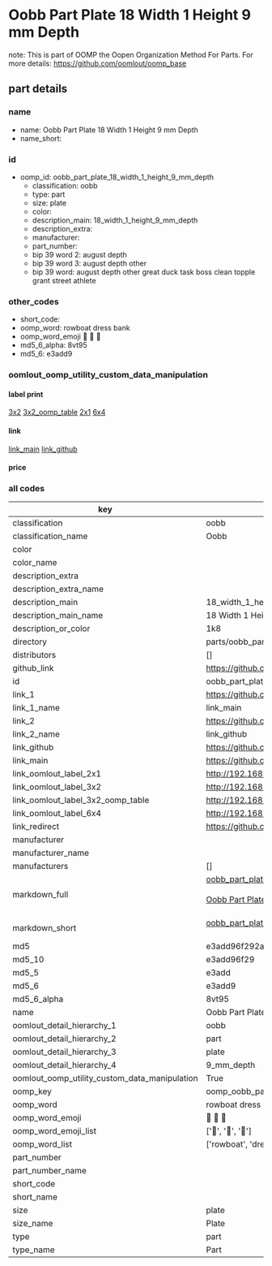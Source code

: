 # Oobb Part Plate 18 Width 1 Height 9 mm Depth  

note: This is part of OOMP the Oopen Organization Method For Parts. For more details: https://github.com/oomlout/oomp_base

##  part details
  







### name
* name: Oobb Part Plate 18 Width 1 Height 9 mm Depth
* name_short: 
### id
* oomp_id: oobb_part_plate_18_width_1_height_9_mm_depth
  * classification: oobb
  * type: part
  * size: plate
  * color: 
  * description_main: 18_width_1_height_9_mm_depth
  * description_extra: 
  * manufacturer: 
  * part_number: 
  * bip 39 word 2: august depth
  * bip 39 word 3: august depth other
  * bip 39 word: august depth other great duck task boss clean topple grant street athlete

### other_codes
* short_code: 
* oomp_word: rowboat dress bank
* oomp_word_emoji :rowboat: :dress: :bank:
* md5_6_alpha: 8vt95
* md5_6: e3add9






### oomlout_oomp_utility_custom_data_manipulation
#### label print
[3x2](http://192.168.1.245:1112/?label=oomp%208vt95)
[3x2_oomp_table](http://192.168.1.108:1112/?label=oomp%208vt95)
[2x1](http://192.168.1.242:1112/?label=oomp%208vt95)
[6x4](http://192.168.1.55:1112/?label=oomp%208vt95)    

#### link

[link_main](https://github.com/oomlout/oomlout_oomp_version_1_messy/tree/main/parts/oobb_part_plate_18_width_1_height_9_mm_depth) [link_github](https://github.com/oomlout/oomlout_oomp_version_1_messy/tree/main/parts/oobb_part_plate_18_width_1_height_9_mm_depth)                             

#### price







### all codes 
| key | value |  
| --- | --- |  
| classification | oobb |  
| classification_name | Oobb |  
| color |  |  
| color_name |  |  
| description_extra |  |  
| description_extra_name |  |  
| description_main | 18_width_1_height_9_mm_depth |  
| description_main_name | 18 Width 1 Height 9 mm Depth |  
| description_or_color | 1k8 |  
| directory | parts/oobb_part_plate_18_width_1_height_9_mm_depth |  
| distributors | [] |  
| github_link | https://github.com/oomlout/oomlout_oomp_part_src/tree/main/parts/oobb_part_plate_18_width_1_height_9_mm_depth |  
| id | oobb_part_plate_18_width_1_height_9_mm_depth |  
| link_1 | https://github.com/oomlout/oomlout_oomp_version_1_messy/tree/main/parts/oobb_part_plate_18_width_1_height_9_mm_depth |  
| link_1_name | link_main |  
| link_2 | https://github.com/oomlout/oomlout_oomp_version_1_messy/tree/main/parts/oobb_part_plate_18_width_1_height_9_mm_depth |  
| link_2_name | link_github |  
| link_github | https://github.com/oomlout/oomlout_oomp_version_1_messy/tree/main/parts/oobb_part_plate_18_width_1_height_9_mm_depth |  
| link_main | https://github.com/oomlout/oomlout_oomp_version_1_messy/tree/main/parts/oobb_part_plate_18_width_1_height_9_mm_depth |  
| link_oomlout_label_2x1 | http://192.168.1.242:1112/?label=oomp%208vt95 |  
| link_oomlout_label_3x2 | http://192.168.1.245:1112/?label=oomp%208vt95 |  
| link_oomlout_label_3x2_oomp_table | http://192.168.1.108:1112/?label=oomp%208vt95 |  
| link_oomlout_label_6x4 | http://192.168.1.55:1112/?label=oomp%208vt95 |  
| link_redirect | https://github.com/oomlout/oomlout_oomp_version_1_messy/tree/main/parts/oobb_part_plate_18_width_1_height_9_mm_depth |  
| manufacturer |  |  
| manufacturer_name |  |  
| manufacturers | [] |  
| markdown_full | [oobb_part_plate_18_width_1_height_9_mm_depth](none)<br>[](none)<br>[Oobb Part Plate 18 Width 1 Height 9 Mm Depth](none)<br><br> |  
| markdown_short | [oobb_part_plate_18_width_1_height_9_mm_depth](none)<br><br> |  
| md5 | e3add96f292a43477821e6633a0ec879 |  
| md5_10 | e3add96f29 |  
| md5_5 | e3add |  
| md5_6 | e3add9 |  
| md5_6_alpha | 8vt95 |  
| name | Oobb Part Plate 18 Width 1 Height 9 mm Depth |  
| oomlout_detail_hierarchy_1 | oobb |  
| oomlout_detail_hierarchy_2 | part |  
| oomlout_detail_hierarchy_3 | plate |  
| oomlout_detail_hierarchy_4 | 9_mm_depth |  
| oomlout_oomp_utility_custom_data_manipulation | True |  
| oomp_key | oomp_oobb_part_plate_18_width_1_height_9_mm_depth |  
| oomp_word | rowboat dress bank |  
| oomp_word_emoji | :rowboat: :dress: :bank: |  
| oomp_word_emoji_list | [':rowboat:', ':dress:', ':bank:'] |  
| oomp_word_list | ['rowboat', 'dress', 'bank'] |  
| part_number |  |  
| part_number_name |  |  
| short_code |  |  
| short_name |  |  
| size | plate |  
| size_name | Plate |  
| type | part |  
| type_name | Part |  
